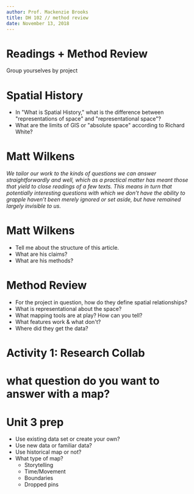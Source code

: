 ```yaml
---
author: Prof. Mackenzie Brooks
title: DH 102 // method review
date: November 13, 2018
---
```


# Readings + Method Review
Group yourselves by project 


# Spatial History
* In "What is Spatial History," what is the difference between "representations of space" and "representational space"? 
* What are the limits of GIS or "absolute space" according to Richard White? 
 

# Matt Wilkens
*We tailor our work to the kinds of questions we can answer straightforwardly and well, which as a practical matter has meant those that yield to close readings of a few texts. This means in turn that potentially interesting questions with which we don’t have the ability to grapple haven’t been merely ignored or set aside, but have remained largely invisible to us.*

# Matt Wilkens
* Tell me about the structure of this article.
* What are his claims? 
* What are his methods? 

# Method Review
* For the project in question, how do they define spatial relationships? 
* What is representational about the space?
* What mapping tools are at play? How can you tell?
* What features work & what don't? 	
* Where did they get the data? 

# Activity 1: Research Collab

# what question do you want to answer with a map?

# Unit 3 prep
* Use existing data set or create your own?
* Use new data or familiar data?
* Use historical map or not?
* What type of map?
	* Storytelling
	* Time/Movement
	* Boundaries
	* Dropped pins
